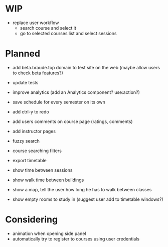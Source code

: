 # WIP

- replace user workflow
  - search course and select it
  - go to selected courses list and select sessions

# Planned

- add beta.braude.top domain to test site on the web (maybe allow users to check beta features?)

- update tests
- improve analytics (add an Analytics component? use:action?)
- save schedule for every semester on its own

- add ctrl-y to redo
- add users comments on course page (ratings, comments)
- add instructor pages

- fuzzy search

- course searching filters
- export timetable

- show time between sessions
- show walk time between buildings
- show a map, tell the user how long he has to walk between classes
- show empty rooms to study in (suggest user add to timetable windows?)

# Considering

- animation when opening side panel
- automatically try to register to courses using user credentials

